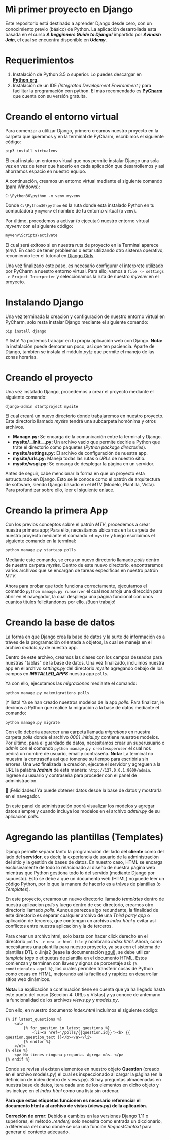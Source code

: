 Mi primer proyecto en Django
===================

Este repositorio está destinado a aprender Django desde cero, con un conocimiento previo (básico) de Python. La aplicación desarrollada esta basada en el curso **_A begginners Guide to Django!_** impartido por **_Avinash Jain_**, el cual se encuentra disponible en **_Udemy_**.

Requerimientos
============

1. Instalación de Python 3.5 o superior. Lo puedes descargar en **[Python.org](https://www.python.org/)**.
2. Instalación de un IDE _(Integrated Development Environment )_ para facilitar la programación con python. El más recomendado es **[PyCharm](https://www.jetbrains.com/pycharm/)** que cuenta con su versión gratuita.

Creando el entorno virtual
=====

Para comenzar a utilizar Django, primero creamos nuestro proyecto en la carpeta que queramos y en la terminal de PyCharm, escribimos el siguiente código:

`pip3 install virtualenv`

El cual instala un entorno virtual que nos permite instalar Django una sola vez en vez de tener que hacerlo en cada aplicación que desarrollemos y asi ahorramos espacio en nuestro equipo.

A continuación, creamos un entorno virtual mediante el siguiente comando (para Windows): 

`C:\Python36\python -m venv myvenv`

Donde `C:\Python36\python` es la ruta donde esta instalado Python en tu computadora y `myvenv` el nombre de tu entorno virtual (o `venv`).

Por último, procedemos a activar (o ejecutar) nuestro entorno virtual _myvenv_ con el siguiente código: 

`myvenv\Scripts\activate` 

El cual será exitoso si en nuestra ruta de proyecto en la Terminal aparece _(env)_. En caso de tener problemas o estar utilizando otro sistema operativo, recomiendo leer el tutorial en [Django Girls][1].

Una vez finalizado este paso, es necesario configurar el interprete utilizado por PyCharm a nuestro entorno virtual. Para ello, vamos a `file -> settings -> Project Interpreter` y seleccionamos la ruta de nuestro _myvenv_ en el proyecto.

Instalando Django
====

Una vez terminada la creación y configuración de nuestro entorno virtual en PyCharm, solo resta instalar Django mediante el siguiente comando:

`pip install django`

Y listo! Ya podemos trabajar en tu propia aplicación web con Django. **Nota:** la instalación puede demorar un poco, asi que ten paciencia. Aparte de Django, tambien se instala el módulo _pytz_ que permite el manejo de las zonas horarias.

Creando el proyecto
====

Una vez instalado Django, procedemos a crear el proyecto mediante el siguiente comando:

`django-admin startproject mysite`

El cual creará un nuevo directorio donde trabajaremos en nuestro proyecto. Este directorio llamado _mysite_ tendrá una subcarpeta homónima y otros archivos.

- **Manage.py:** Se encarga de la comunicación entre la terminal y Django.
- **mysite/\_\_init\_\_.py:** Un archivo vacio que permite decirle a Python que trate el directorio como paquetes (_Python package directories_).
- **mysite/settings.py:** El archivo de configuración de nuestra app.
- **mysite/urls.py:** Maneja todas las rutas o _URLs_ de nuestro sitio.
- **mysite/wsgi.py:** Se encarga de desplegar la página en un servidor.

Antes de seguir, cabe mencionar la forma en que un proyecto esta estructurado en Django. Esto se le conoce como el patrón de arquitectura de software, siendo Django basado en el _MTV_ (Modelo, Plantilla, Vista). Para profundizar sobre ello, leer el siguiente [enlace][2].

Creando la primera App
====

Con los previos conceptos sobre el patrón _MTV_, procedemos a crear nuestra primera app; Para ello, necesitamos ubicarnos en la carpeta de nuestro proyecto mediante el comando `cd mysite` y luego escribimos el siguiente comando en la terminal:

`python manage.py startapp polls`

Mediante este comando, se crea un nuevo directorio llamado *_polls_* dentro de nuestra carpeta *_mysite_*. Dentro de este nuevo directorio, encontraremos varios archivos que se encargan de tareas especificas en nuestro patrón _MTV_.

Ahora para probar que todo funciona correctamente, ejecutamos el comando `python manage.py runserver` el cual nos arroja una dirección para abrir en el navegador, la cual despliega una página funcional con unos cuantos titulos felicitandonos por ello. ¡Buen trabajo!

Creando la base de datos
====

La forma en que Django crea la base de datos y la surte de información es a tráves de la programación orientada a objetos, la cual se maneja en el archivo _models.py_ de nuestra app.

Dentro de este archivo, creamos las clases con los campos deseados para nuestras "tablas" de la base de datos. Una vez finalizado, incluimos nuestra app en el archivo _settings.py_ del directorio _mysite_ agregando debajo de los campos en **_INSTALLED\_APPS_** nuestra app `polls`. 

Ya con ello, ejecutamos las _migraciones_ mediante el comando:

`python manage.py makemigrations polls`

¡Y listo! Ya se han creado nuestros modelos de la app *polls*. Para finalizar, le decimos a Python que realice la migración a la base de datos mediante el comando:

`python manage.py migrate` 

Con ello deberia aparecer una carpeta llamada _migrations_ en nuestra carpeta _polls_ donde el archivo _0001_initial.py_ contiene nuestros modelos. Por último, para el guardado de datos, necesitamos crear un superusuario o _admin_ con el comando `python manage.py createsuperuser` el cual nos pedirá un nombre de usuario, email y contraseña.
**Nota:** La terminal no muestra la contraseña asi que tomense su tiempo para escribirla sin errores. Una vez finalizada la creación, ejecute el servidor y agreguen a la URL la palabra **_/admin_** de esta manera: `http://127.0.0.1:8000/admin`. Ingrese su usuario y contraseña para proceder con el panel de administración. 

:tada: ¡Felicidades! Ya puede obtener datos desde la base de datos y mostrarla en el navegador.

En este panel de administración podrá visualizar los modelos y agregar datos siempre y cuando incluya los modelos en el archivo _admin.py_ de su aplicación _polls_.

Agregando las plantillas (Templates)
====

Django permite separar tanto la programación del lado del **cliente** como del lado del **servidor**, es decir, la experiencia de usuario de la administración del sitio y la gestión de bases de datos. En nuestro caso, HTML se encarga exclusivamente de todo lo relacionado al diseño de nuestra página web mientras que Python gestiona
todo lo del servido (mediante Django por supuesto). Esto se debe a que un documento web (HTML) no puede leer un código Python, por lo que la manera de hacerlo es a tráves de plantillas (o _Templates_).

En este proyecto, creamos un nuevo directorio llamado _templates_ dentro de nuestra aplicación _polls_ y luego dentro de ese directorio, creamos otro directorio llamado _polls_. Aunque parezca algo redundante, la finalidad de este directorio es separar cualquier archivo de una _Third party app_ o aplicación de terceros,
que contengan un archivo _index.html_ y evitar así conflictos entre nuestra aplicación y la de terceros.

Para crear un archivo html, solo basta con hacer click derecho en el directorio `polls -> new -> html file` y nombrarlo _index.html_. Ahora, como necesitamos una plantilla para nuestro proyecto, ya sea con el sistema de plantillas DTL o Jinja2 (lease la documentación [aquí](https://docs.djangoproject.com/en/2.0/topics/templates/)),
se debe utilizar _template tags_ o etiquetas de plantilla en el documento HTML. Estos comienzan y terminan con llaves y signos de porcentaje así: `{% condicionales aquí %}`, los cuales permiten transferir cosas de Python como cosas en HTML, mejorando así la facilidad y rapidez en desarrollar sitios web dinámicos.

**Nota:** La explicación a continuación tiene en cuenta que ya ha llegado hasta este punto del curso (Sección 4: URLs y Vistas) y ya conoce de antemano la funcionalidad de los archivos _views.py_ y _models.py_.

Con ello, en nuestro documento _index.html_ incluimos el siguiente código:

```
{% if latest_questions %}
    <ul>
        {% for question in latest_questions %}
            <li><a href='/polls/{{question.id}}'><b> {{ question.question_text }}</b></a></li>
        {% endfor %}
    </ul>
{% else %}
    <p> No tienes ninguna pregunta. Agrega más. </p>
{% endif %}
```

Donde se revisa si existen elementos en nuestro objeto **Question** (creado en el archivo models.py) el cual es inspeccionado al cargar la página (en la definición de index dentro de views.py). Si hay preguntas almacenadas en nuestra base de datos, itera cada uno de los elementos en dicho objeto y los incluye en el _index.html_
como una lista sin ordenar. 

**Para que estas etiquetas funcionen es necesario referenciar el documento html a al archivo de vistas (views.py) de la aplicación.**

**Correción de error:** Debido a cambios en las versiones Django 1.11 o superiores, el método _.render()_ solo necesita como entrada un diccionario, a diferencia del curso donde se usa una función _RequestContext_ para generar el contexto adecuado.

[1]: https://tutorial.djangogirls.org/es/
[2]: http://librosweb.es/libro/django_1_0/capitulo_5/el_patron_de_diseno_mtv.html
